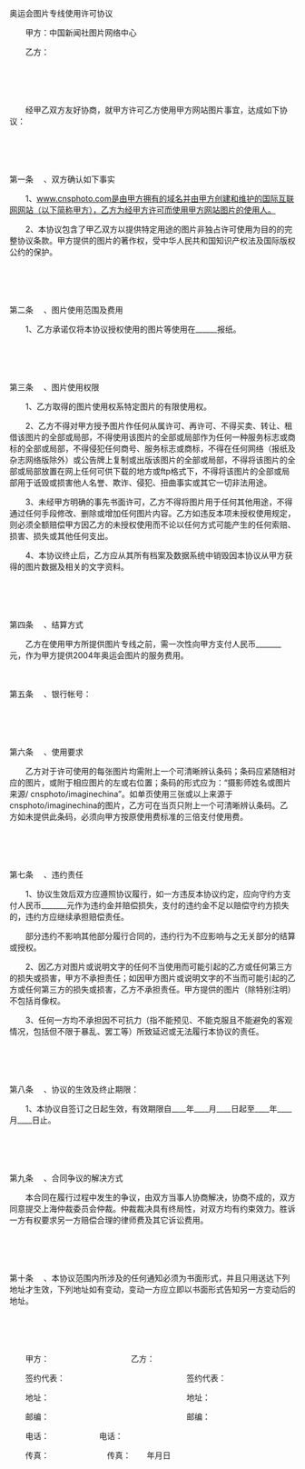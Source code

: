 



奥运会图片专线使用许可协议



 

　　甲方：中国新闻社图片网络中心

　　乙方：　　

　　

　　

　　经甲乙双方友好协商，就甲方许可乙方使用甲方网站图片事宜，达成如下协议：

　　

　　

第一条
　、双方确认如下事实

　　1、www.cnsphoto.com是由甲方拥有的域名并由甲方创建和维护的国际互联网网站（以下简称甲方），乙方为经甲方许可而使用甲方网站图片的使用人。

　　2、本协议包含了甲乙双方以提供特定用途的图片非独占许可使用为目的的完整协议条款。甲方提供的图片的著作权，受中华人民共和国知识产权法及国际版权公约的保护。

　　

　　

第二条
　、图片使用范围及费用

　　1、乙方承诺仅将本协议授权使用的图片等使用在______报纸。

　　

　　

第三条
　、图片使用权限

　　1、乙方取得的图片使用权系特定图片的有限使用权。

　　2、乙方不得对甲方授予图片作任何从属许可、再许可、不得买卖、转让、租借该图片的全部或局部，不得使用该图片的全部或局部作为任何一种服务标志或商标的全部或局部，不得侵犯任何商号、服务标志或商标，不得在任何网络（报纸及杂志网络版除外）或公告牌上复制或出版该图片的全部或局部，不得将该图片的全部或局部放置在网上任何可供下载的地方或ftp格式下，不得将该图片的全部或局部用于诋毁或损害他人名誉、欺诈、侵犯、扭曲事实或其它一切非法用途。

　　3、未经甲方明确的事先书面许可，乙方不得将图片用于任何其他用途，不得通过任何手段修改、删除或增加任何图片内容。乙方如违反本项未授权使用规定，则必须全额赔偿甲方因乙方的未授权使用而不论以任何方式可能产生的任何索赔、损害、损失或其他任何支出。

　　4、本协议终止后，乙方应从其所有档案及数据系统中销毁因本协议从甲方获得的图片数据及相关的文字资料。

　　

　　

第四条
　、结算方式

　　乙方在使用甲方所提供图片专线之前，需一次性向甲方支付人民币_______元，作为甲方提供2004年奥运会图片的服务费用。

　　

第五条
　、银行帐号：

　　

　　

第六条
　、使用要求

　　乙方对于许可使用的每张图片均需附上一个可清晰辨认条码；条码应紧随相对应的图片，或附于相应图片的左或右位置；条码的形式应为：“摄影师姓名或图片来源/ cnsphoto/imaginechina”。如单页使用三张或以上来源于cnsphoto/imaginechina的图片，乙方可在当页只附上一个可清晰辨认条码。乙方如未提供此条码，必须向甲方按原使用费标准的三倍支付使用费。

　　

　　

第七条
　、违约责任

　　1、协议生效后双方应遵照协议履行，如一方违反本协议约定，应向守约方支付人民币_______元作为违约金并赔偿损失，支付的违约金不足以赔偿守约方损失的，违约方应继续承担赔偿责任。

　　部分违约不影响其他部分履行合同的，违约行为不应影响与之无关部分的结算或授权。

　　2、因乙方对图片或说明文字的任何不当使用而可能引起的乙方或任何第三方的损失或损害，甲方不承担责任；如因甲方图片或说明文字的不当而可能引起的乙方或任何第三方的损失或损害，乙方不承担责任。甲方提供的图片（除特别注明）不包括肖像权。

　　3、任何一方均不承担因不可抗力（指不能预见、不能克服且不能避免的客观情况，包括但不限于暴乱、罢工等）所致延迟或无法履行本协议的责任。

　　

　　

第八条
　、协议的生效及终止期限：

　　1、本协议自签订之日起生效，有效期限自____年____月____日起至____年____月____日止。

　　

　　

第九条
　、合同争议的解决方式

　　本合同在履行过程中发生的争议，由双方当事人协商解决，协商不成的，双方同意提交上海仲裁委员会仲裁。仲裁裁决具有终局性，对双方均有约束效力。胜诉一方有权要求另一方赔偿合理的律师费及其它诉讼费用。

　　

　　

第十条
　、本协议范围内所涉及的任何通知必须为书面形式，并且只用送达下列地址才生效，下列地址如有变动，变动一方应立即以书面形式告知另一方变动后的地址。　　

　　

　　

　　甲方：　　　　　　　　　　 乙方：

　　签约代表：　　　　　　　　　　　　　　　 签约代表：

　　地址：　　　　　　　　　　　　　　　　　 地址：

　　邮编：　　　　　　　　　　　　　　　　　 邮编：

　　电话：　　　　　　 电话：

　　传真：　　　　　　　 传真：　　年月日
